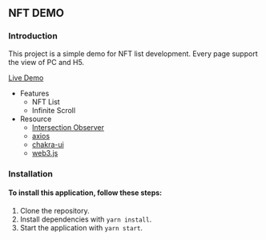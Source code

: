 ## NFT DEMO

### Introduction

This project is a simple demo for NFT list development. Every page support the view of PC and H5.

[Live Demo](https://lthong.github.io/nft-demo)

- Features
  - NFT List
  - Infinite Scroll
- Resource
  - [Intersection Observer](https://developer.mozilla.org/en-US/docs/Web/API/Intersection_Observer_API)
  - [axios](https://axios-http.com)
  - [chakra-ui](https://chakra-ui.com/)
  - [web3.js](https://web3js.readthedocs.io/en/v1.2.6/index.html)

### Installation

#### To install this application, follow these steps:

1. Clone the repository.
2. Install dependencies with `yarn install`.
3. Start the application with `yarn start`.
